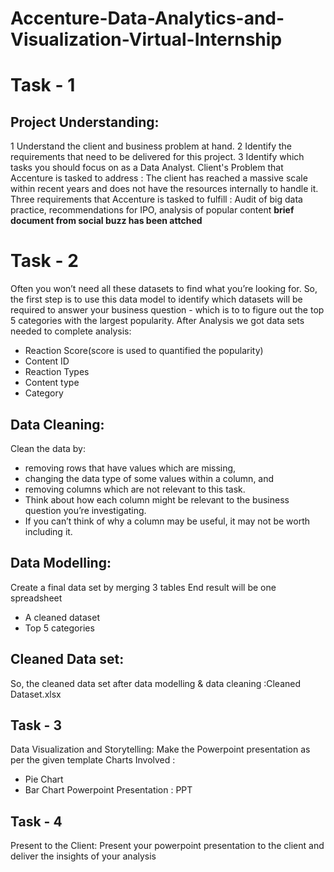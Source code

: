 # Accenture-Data-Analytics-and-Visualization-Virtual-Internship


# Task - 1
## Project Understanding:
1 Understand the client and business problem at hand.
2 Identify the requirements that need to be delivered for this project.
3 Identify which tasks you should focus on as a Data Analyst.
Client's Problem that Accenture is tasked to address : The client has reached a massive scale within recent years and does not have the resources internally to handle it.
Three requirements that Accenture is tasked to fulfill : Audit of big data practice, recommendations for IPO, analysis of popular content
**brief document from social buzz has been attched**
# Task - 2
Often you won’t need all these datasets to find what you’re looking for.
So, the first step is to use this data model to identify which datasets will be required to answer your business question - which is to to figure out the top 5 categories with the largest popularity.
After Analysis we got data sets needed to complete analysis:
- Reaction Score(score is used to quantified the popularity)
- Content ID
- Reaction Types
- Content type
- Category
## Data Cleaning:
Clean the data by:
- removing rows that have values which are missing,
- changing the data type of some values within a column, and
- removing columns which are not relevant to this task.
- Think about how each column might be relevant to the business question you’re investigating.
- If you can’t think of why a column may be useful, it may not be worth including it.

## Data Modelling:
Create a final data set by merging 3 tables
End result will be one spreadsheet
- A cleaned dataset
- Top 5 categories
## Cleaned Data set:
So, the cleaned data set after data modelling & data cleaning :Cleaned Dataset.xlsx

## Task - 3
Data Visualization and Storytelling:
Make the Powerpoint presentation as per the given template
Charts Involved :
- Pie Chart
- Bar Chart
Powerpoint Presentation : PPT

## Task - 4
Present to the Client:
Present your powerpoint presentation to the client and deliver the insights of your analysis

